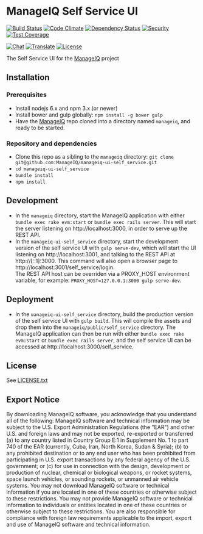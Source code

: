 # ManageIQ Self Service UI

[![Build Status](https://travis-ci.org/ManageIQ/manageiq-ui-self_service.svg)](https://travis-ci.org/ManageIQ/manageiq-ui-self_service)
[![Code Climate](https://codeclimate.com/github/ManageIQ/manageiq-ui-self_service/badges/gpa.svg)](https://codeclimate.com/github/ManageIQ/manageiq-ui-self_service)
[![Dependency Status](https://gemnasium.com/ManageIQ/manageiq-ui-self_service.svg)](https://gemnasium.com/ManageIQ/manageiq-ui-self_service)
[![Security](https://hakiri.io/github/ManageIQ/manageiq-ui-self_service/master.svg)](https://hakiri.io/github/ManageIQ/manageiq-ui-self_service/master)
[![Test Coverage](https://codeclimate.com/github/ManageIQ/manageiq-ui-self_service/badges/coverage.svg)](https://codeclimate.com/github/ManageIQ/manageiq-ui-self_service/coverage)

[![Chat](https://badges.gitter.im/Join%20Chat.svg)](https://gitter.im/ManageIQ/manageiq-ui-self_service?utm_source=badge&utm_medium=badge&utm_campaign=pr-badge&utm_content=badge)
[![Translate](https://img.shields.io/badge/translate-zanata-blue.svg)](https://translate.zanata.org/zanata/project/view/manageiq-ui-self_service)
[![License](http://img.shields.io/badge/license-APACHE2-blue.svg)](https://www.apache.org/licenses/LICENSE-2.0.html)

The Self Service UI for the [ManageIQ](http://github.com/ManageIQ/manageiq) project

## Installation

### Prerequisites

- Install nodejs 6.x and npm 3.x (or newer)
- Install bower and gulp globally: `npm install -g bower gulp`
- Have the [ManageIQ](http://github.com/ManageIQ/manageiq) repo cloned into a
  directory named `manageiq`, and ready to be started.

### Repository and dependencies

- Clone this repo as a sibling to the `manageiq` directory:
  `git clone git@github.com:ManageIQ/manageiq-ui-self_service.git`
- `cd manageiq-ui-self_service`
- `bundle install`
- `npm install`

## Development

- In the `manageiq` directory, start the ManageIQ application with either
  `bundle exec rake evm:start` or `bundle exec rails server`.  This will start
  the server listening on http://localhost:3000, in order to serve up the REST
  API.
- In the `manageiq-ui-self_service` directory, start the development version of
  the self service UI with `gulp serve-dev`, which will start the UI listening
  on http://localhost:3001, and talking to the REST API at
  http://[::1]:3000.  This command will also open a browser page to
  http://localhost:3001/self_service/login.  
  The REST API host can be overriden via a PROXY\_HOST environment variable, for
  example: `PROXY_HOST=127.0.0.1:3000 gulp serve-dev`.

## Deployment

- In the `manageiq-ui-self_service` directory, build the production version of
  the self service UI with `gulp build`.  This will compile the assets and drop
  them into the `manageiq/public/self_service` directory.  The ManageIQ
  application can then be run with either `bundle exec rake evm:start` or
  `bundle exec rails server`, and the self service UI can be accessed at
  http://localhost:3000/self_service.

## License

See [LICENSE.txt](LICENSE.txt)

## Export Notice

By downloading ManageIQ software, you acknowledge that you understand all of the
following: ManageIQ software and technical information may be subject to the
U.S. Export Administration Regulations (the "EAR") and other U.S. and foreign
laws and may not be exported, re-exported or transferred (a) to any country
listed in Country Group E:1 in Supplement No. 1 to part 740 of the EAR
(currently, Cuba, Iran, North Korea, Sudan & Syria); (b) to any prohibited
destination or to any end user who has been prohibited from participating in
U.S. export transactions by any federal agency of the U.S. government; or (c)
for use in connection with the design, development or production of nuclear,
chemical or biological weapons, or rocket systems, space launch vehicles, or
sounding rockets, or unmanned air vehicle systems. You may not download ManageIQ
software or technical information if you are located in one of these countries
or otherwise subject to these restrictions. You may not provide ManageIQ
software or technical information to individuals or entities located in one of
these countries or otherwise subject to these restrictions. You are also
responsible for compliance with foreign law requirements applicable to the
import, export and use of ManageIQ software and technical information.
